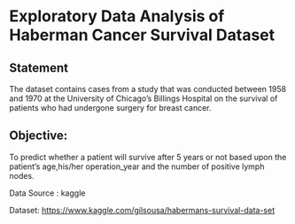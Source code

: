 # Exploratory Data Analysis of Haberman Cancer Survival Dataset
## Statement

The dataset contains cases from a study that was conducted between 1958 and 1970 at the University of Chicago’s Billings Hospital on the survival of patients who had undergone surgery for breast cancer.

## Objective:

To predict whether a patient will survive after 5 years or not based upon the patient’s age,his/her operation_year and the number of positive lymph nodes.

Data Source : kaggle

Dataset: https://www.kaggle.com/gilsousa/habermans-survival-data-set

